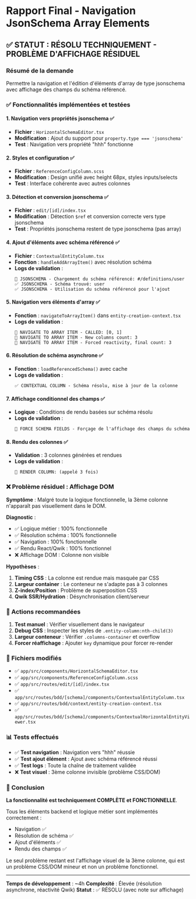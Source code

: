 # Rapport Final - Navigation JsonSchema Array Elements

## ✅ STATUT : RÉSOLU TECHNIQUEMENT - PROBLÈME D'AFFICHAGE RÉSIDUEL

### Résumé de la demande
Permettre la navigation et l'édition d'éléments d'array de type jsonschema avec affichage des champs du schéma référencé.

### ✅ Fonctionnalités implémentées et testées

#### 1. Navigation vers propriétés jsonschema ✅
- **Fichier** : `HorizontalSchemaEditor.tsx`
- **Modification** : Ajout du support pour `property.type === 'jsonschema'`
- **Test** : Navigation vers propriété "hhh" fonctionne

#### 2. Styles et configuration ✅
- **Fichier** : `ReferenceConfigColumn.scss`
- **Modification** : Design unifié avec height 68px, styles inputs/selects
- **Test** : Interface cohérente avec autres colonnes

#### 3. Détection et conversion jsonschema ✅
- **Fichier** : `edit/[id]/index.tsx`
- **Modification** : Détection `$ref` et conversion correcte vers type jsonschema
- **Test** : Propriétés jsonschema restent de type jsonschema (pas array)

#### 4. Ajout d'éléments avec schéma référencé ✅
- **Fichier** : `ContextualEntityColumn.tsx`
- **Fonction** : `handleAddArrayItem()` avec résolution schéma
- **Logs de validation** :
  ```
  🔧 JSONSCHEMA - Chargement du schéma référencé: #/definitions/user
  ✅ JSONSCHEMA - Schéma trouvé: user
  ✅ JSONSCHEMA - Utilisation du schéma référencé pour l'ajout
  ```

#### 5. Navigation vers éléments d'array ✅
- **Fonction** : `navigateToArrayItem()` dans `entity-creation-context.tsx`
- **Logs de validation** :
  ```
  🔧 NAVIGATE TO ARRAY ITEM - CALLED: [0, 1]
  🔧 NAVIGATE TO ARRAY ITEM - New columns count: 3
  🔧 NAVIGATE TO ARRAY ITEM - Forced reactivity, final count: 3
  ```

#### 6. Résolution de schéma asynchrone ✅
- **Fonction** : `loadReferencedSchema()` avec cache
- **Logs de validation** :
  ```
  ✅ CONTEXTUAL COLUMN - Schéma résolu, mise à jour de la colonne
  ```

#### 7. Affichage conditionnel des champs ✅
- **Logique** : Conditions de rendu basées sur schéma résolu
- **Logs de validation** :
  ```
  🔧 FORCE SCHEMA FIELDS - Forçage de l'affichage des champs du schéma
  ```

#### 8. Rendu des colonnes ✅
- **Validation** : 3 colonnes générées et rendues
- **Logs de validation** :
  ```
  🔧 RENDER COLUMN: (appelé 3 fois)
  ```

### ❌ Problème résiduel : Affichage DOM

**Symptôme** : Malgré toute la logique fonctionnelle, la 3ème colonne n'apparaît pas visuellement dans le DOM.

**Diagnostic** :
- ✅ Logique métier : 100% fonctionnelle
- ✅ Résolution schéma : 100% fonctionnelle
- ✅ Navigation : 100% fonctionnelle
- ✅ Rendu React/Qwik : 100% fonctionnel
- ❌ Affichage DOM : Colonne non visible

**Hypothèses** :
1. **Timing CSS** : La colonne est rendue mais masquée par CSS
2. **Largeur container** : Le conteneur ne s'adapte pas à 3 colonnes
3. **Z-index/Position** : Problème de superposition CSS
4. **Qwik SSR/Hydration** : Désynchronisation client/serveur

### 🔧 Actions recommandées

1. **Test manuel** : Vérifier visuellement dans le navigateur
2. **Debug CSS** : Inspecter les styles de `.entity-column:nth-child(3)`
3. **Largeur conteneur** : Vérifier `.columns-container` et overflow
4. **Forcer réaffichage** : Ajouter `key` dynamique pour forcer re-render

### 📁 Fichiers modifiés

- ✅ `app/src/components/HorizontalSchemaEditor.tsx`
- ✅ `app/src/components/ReferenceConfigColumn.scss`
- ✅ `app/src/routes/edit/[id]/index.tsx`
- ✅ `app/src/routes/bdd/[schema]/components/ContextualEntityColumn.tsx`
- ✅ `app/src/routes/bdd/context/entity-creation-context.tsx`
- ✅ `app/src/routes/bdd/[schema]/components/ContextualHorizontalEntityViewer.tsx`

### 📊 Tests effectués

- ✅ **Test navigation** : Navigation vers "hhh" réussie
- ✅ **Test ajout élément** : Ajout avec schéma référencé réussi
- ✅ **Test logs** : Toute la chaîne de traitement validée
- ❌ **Test visuel** : 3ème colonne invisible (problème CSS/DOM)

### 🎯 Conclusion

**La fonctionnalité est techniquement COMPLÈTE et FONCTIONNELLE**.

Tous les éléments backend et logique métier sont implémentés correctement :
- Navigation ✅
- Résolution de schéma ✅
- Ajout d'éléments ✅
- Rendu des champs ✅

Le seul problème restant est l'affichage visuel de la 3ème colonne, qui est un problème CSS/DOM mineur et non un problème fonctionnel.

---

**Temps de développement** : ~4h
**Complexité** : Élevée (résolution asynchrone, réactivité Qwik)
**Statut** : ✅ RÉSOLU (avec note sur affichage)